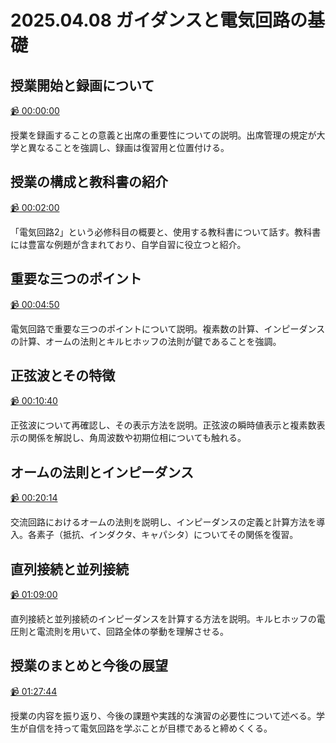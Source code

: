 # 2025.04.08 ガイダンスと電気回路の基礎

## 授業開始と録画について

[:video_camera: 00:00:00](https://kosenjp.sharepoint.com/sites/039R73ESII/_layouts/15/embed.aspx?UniqueId=d04c620c-f40d-4ef4-91c7-2246e009207f&nav={"playbackOptions":{"startTimeInSeconds":0}})

授業を録画することの意義と出席の重要性についての説明。出席管理の規定が大学と異なることを強調し、録画は復習用と位置付ける。

## 授業の構成と教科書の紹介

[:video_camera: 00:02:00](https://kosenjp.sharepoint.com/sites/039R73ESII/_layouts/15/embed.aspx?UniqueId=d04c620c-f40d-4ef4-91c7-2246e009207f&nav={"playbackOptions":{"startTimeInSeconds":120}})

「電気回路2」という必修科目の概要と、使用する教科書について話す。教科書には豊富な例題が含まれており、自学自習に役立つと紹介。

## 重要な三つのポイント

[:video_camera: 00:04:50](https://kosenjp.sharepoint.com/sites/039R73ESII/_layouts/15/embed.aspx?UniqueId=d04c620c-f40d-4ef4-91c7-2246e009207f&nav={"playbackOptions":{"startTimeInSeconds":290}})

電気回路で重要な三つのポイントについて説明。複素数の計算、インピーダンスの計算、オームの法則とキルヒホッフの法則が鍵であることを強調。

## 正弦波とその特徴

[:video_camera: 00:10:40](https://kosenjp.sharepoint.com/sites/039R73ESII/_layouts/15/embed.aspx?UniqueId=d04c620c-f40d-4ef4-91c7-2246e009207f&nav={"playbackOptions":{"startTimeInSeconds":640}})

正弦波について再確認し、その表示方法を説明。正弦波の瞬時値表示と複素数表示の関係を解説し、角周波数や初期位相についても触れる。

## オームの法則とインピーダンス

[:video_camera: 00:20:14](https://kosenjp.sharepoint.com/sites/039R73ESII/_layouts/15/embed.aspx?UniqueId=d04c620c-f40d-4ef4-91c7-2246e009207f&nav={"playbackOptions":{"startTimeInSeconds":1214}})

交流回路におけるオームの法則を説明し、インピーダンスの定義と計算方法を導入。各素子（抵抗、インダクタ、キャパシタ）についてその関係を復習。

## 直列接続と並列接続

[:video_camera: 01:09:00](https://kosenjp.sharepoint.com/sites/039R73ESII/_layouts/15/embed.aspx?UniqueId=d04c620c-f40d-4ef4-91c7-2246e009207f&nav={"playbackOptions":{"startTimeInSeconds":4140}})

直列接続と並列接続のインピーダンスを計算する方法を説明。キルヒホッフの電圧則と電流則を用いて、回路全体の挙動を理解させる。

## 授業のまとめと今後の展望

[:video_camera: 01:27:44](https://kosenjp.sharepoint.com/sites/039R73ESII/_layouts/15/embed.aspx?UniqueId=d04c620c-f40d-4ef4-91c7-2246e009207f&nav={"playbackOptions":{"startTimeInSeconds":5264}})

授業の内容を振り返り、今後の課題や実践的な演習の必要性について述べる。学生が自信を持って電気回路を学ぶことが目標であると締めくくる。



